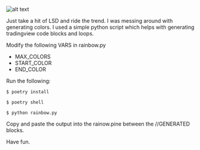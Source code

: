 
![alt text](https://www.tradingview.com/x/7bpevn9K/)

Just take a hit of LSD and ride the trend. I was messing around with generating colors. I used a simple python script which helps with generating tradingview code blocks and loops.

Modify the following VARS in rainbow.py
* MAX_COLORS
* START_COLOR
* END_COLOR

Run the following:
```
$ poetry install

$ poetry shell

$ python rainbow.py
```

Copy and paste the output into the rainow.pine between the //GENERATED blocks.

Have fun.
